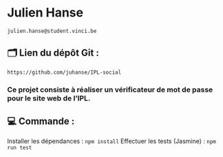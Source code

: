 # Julien Hanse
`julien.hanse@student.vinci.be`

## 🗂️ Lien du dépôt Git :
`https://github.com/juhanse/IPL-social`

### Ce projet consiste à réaliser un vérificateur de mot de passe pour le site web de l’IPL.

## 💻 Commande :
Installer les dépendances :
`npm install`
Effectuer les tests (Jasmine) :
`npm run test`
